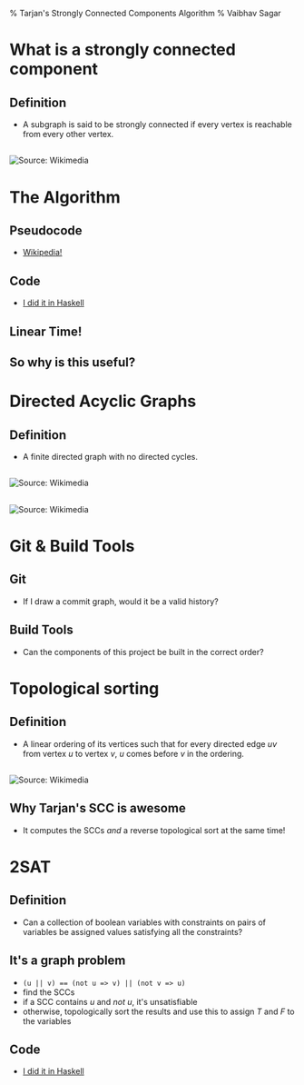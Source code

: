 % Tarjan's Strongly Connected Components Algorithm
% Vaibhav Sagar

# What is a strongly connected component

## Definition

- A subgraph is said to be strongly connected if every vertex is
  reachable from every other vertex.

##

![Source: Wikimedia](https://upload.wikimedia.org/wikipedia/commons/5/5c/Scc.png)

# The Algorithm

## Pseudocode

- [Wikipedia!](https://en.wikipedia.org/wiki/Tarjan%27s_strongly_connected_components_algorithm#The_algorithm_in_pseudocode)

## Code

- [I did it in Haskell](https://github.com/vaibhavsagar/courses/blob/master/algorithms1/week4/SCC.ipynb)

## Linear Time!

## So why is this useful?

# Directed Acyclic Graphs

## Definition

-  A finite directed graph with no directed cycles.

##

![Source: Wikimedia](https://upload.wikimedia.org/wikipedia/commons/f/fe/Tred-G.svg)

##
![Source: Wikimedia](https://upload.wikimedia.org/wikipedia/commons/2/20/Graph_Condensation.svg)

# Git & Build Tools

## Git

- If I draw a commit graph, would it be a valid history?

## Build Tools

- Can the components of this project be built in the correct order?

# Topological sorting

## Definition

- A linear ordering of its vertices such that for every directed edge _uv_ from vertex _u_ to vertex _v_, _u_ comes before _v_ in the ordering.

##

![Source: Wikimedia](https://upload.wikimedia.org/wikipedia/commons/c/c6/Topological_Ordering.svg)

## Why Tarjan's SCC is awesome

- It computes the SCCs _and_ a reverse topological sort at the same time!

# 2SAT

## Definition

- Can a collection of boolean variables with constraints on pairs of variables be assigned values satisfying all the constraints?

## It's a graph problem

- `(u || v) == (not u => v) || (not v => u)`
- find the SCCs
- if a SCC contains _u_ and _not u_, it's unsatisfiable
- otherwise, topologically sort the results and use this to assign _T_ and _F_
  to the variables

## Code

- [I did it in Haskell](https://github.com/vaibhavsagar/courses/blob/master/algorithms2/week6/Week6.ipynb)
